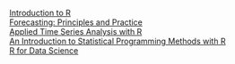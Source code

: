  [Introduction to R](https://cran.r-project.org/doc/manuals/R-intro.pdf)<br/>
 [Forecasting: Principles and Practice](https://otexts.com/fpp2/)<br/>
 [Applied Time Series Analysis with R](https://smac-group.github.io/ts/)<br/>
 [An Introduction to Statistical Programming Methods with R](https://smac-group.github.io/ds/)<br/>
 [R for Data Science](https://r4ds.had.co.nz/)
